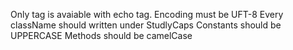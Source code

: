 Only <?php ?> tag is avaiable with <?= ?> echo tag.
Encoding must be UFT-8
Every className should written under StudlyCaps
Constants should be UPPERCASE
Methods should be camelCase
